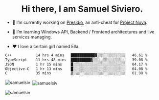 <h1 align="center">Hi there, I am Samuel Siviero.</h1>

- 🔭 I’m currently working on [Presidio](https://presidio.ac), an anti-cheat for [Project Nova](https://discord.gg/novafn).

- 🌱 I’m learning Windows API, Backend / Frontend architectures and live services managing.

- ❤️ I love a certain girl named Ella.

<!--START_SECTION:waka-->

```txt
C++           14 hrs 4 mins   ███████████▓░░░░░░░░░░░░░   46.61 %
TypeScript    11 hrs 48 mins  █████████▓░░░░░░░░░░░░░░░   39.08 %
JSON          1 hr 15 mins    █░░░░░░░░░░░░░░░░░░░░░░░░   04.17 %
Objective-C   1 hr 13 mins    █░░░░░░░░░░░░░░░░░░░░░░░░   04.08 %
C             35 mins         ▒░░░░░░░░░░░░░░░░░░░░░░░░   01.98 %
```

<!--END_SECTION:waka-->

<p><img align="left" src="https://github-readme-stats.vercel.app/api/top-langs?username=samuelsiv&show_icons=true&locale=en&layout=compact&theme=radical" alt="samuelsiv" /></p>

<p>&nbsp;<img align="center" src="https://github-readme-stats.vercel.app/api?username=samuelsiv&show_icons=true&locale=en&theme=radical" alt="samuelsiv" /></p>
<p align="left"> <img src="https://komarev.com/ghpvc/?username=samuelsiv&label=Profile%20views&color=0e75b6&style=flat" alt="samuelsiv" /> </p>

